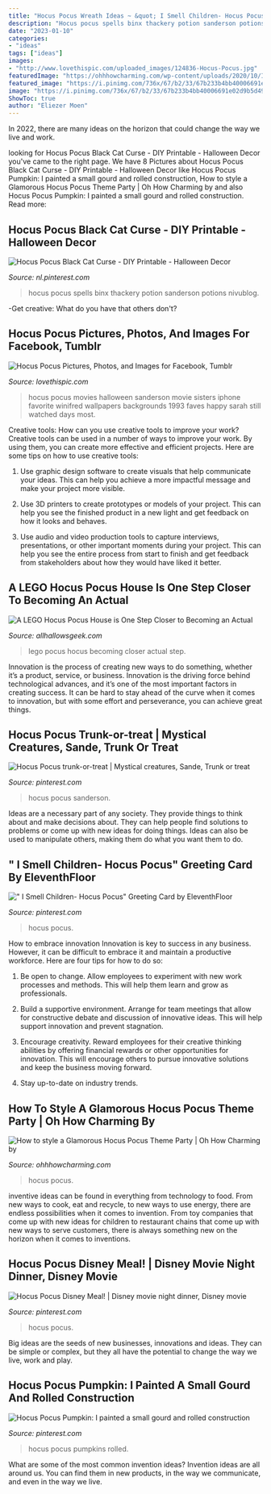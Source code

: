 ```yaml
---
title: "Hocus Pocus Wreath Ideas ~ &quot; I Smell Children- Hocus Pocus&quot; Greeting Card By Eleventhfloor"
description: "Hocus pocus spells binx thackery potion sanderson potions nivublog"
date: "2023-01-10"
categories:
- "ideas"
tags: ["ideas"]
images:
- "http://www.lovethispic.com/uploaded_images/124836-Hocus-Pocus.jpg"
featuredImage: "https://ohhhowcharming.com/wp-content/uploads/2020/10/IMG_6185-scaled.jpg"
featured_image: "https://i.pinimg.com/736x/67/b2/33/67b233b4bb40006691e02d9b5d497dfc.jpg"
image: "https://i.pinimg.com/736x/67/b2/33/67b233b4bb40006691e02d9b5d497dfc.jpg"
ShowToc: true
author: "Eliezer Moen"
---
```



In 2022, there are many ideas on the horizon that could change the way we live and work.

	

		
looking for Hocus Pocus Black Cat Curse - DIY Printable - Halloween Decor you've came to the right page. We have 8 Pictures about Hocus Pocus Black Cat Curse - DIY Printable - Halloween Decor like Hocus Pocus Pumpkin: I painted a small gourd and rolled construction, How to style a Glamorous Hocus Pocus Theme Party | Oh How Charming by and also Hocus Pocus Pumpkin: I painted a small gourd and rolled construction. Read more:
		
    
## Hocus Pocus Black Cat Curse - DIY Printable - Halloween Decor

<img loading=lazy src="https://i.pinimg.com/736x/96/58/28/9658282a6829a14d4d954bb4ece409f8.jpg" onerror="this.onerror=null;this.src='https://tse3.mm.bing.net/th?id=OIP.n93cZNVgEtN02IM6JDlPogHaJQ&amp;pid=15.1';" alt="Hocus Pocus Black Cat Curse - DIY Printable - Halloween Decor">

_Source: nl.pinterest.com_

>hocus pocus spells binx thackery potion sanderson potions nivublog. 

	

-Get creative: What do you have that others don't?

    
## Hocus Pocus Pictures, Photos, And Images For Facebook, Tumblr

<img loading=lazy src="http://www.lovethispic.com/uploaded_images/124836-Hocus-Pocus.jpg" onerror="this.onerror=null;this.src='https://tse2.mm.bing.net/th?id=OIP.kVpMlGIsyZRZaKCJB-MvnwHaLH&amp;pid=15.1';" alt="Hocus Pocus Pictures, Photos, and Images for Facebook, Tumblr">

_Source: lovethispic.com_

>hocus pocus movies halloween sanderson movie sisters iphone favorite winifred wallpapers backgrounds 1993 faves happy sarah still watched days most. 

	

Creative tools: How can you use creative tools to improve your work?
Creative tools can be used in a number of ways to improve your work. By using them, you can create more effective and efficient projects. Here are some tips on how to use creative tools:
1. Use graphic design software to create visuals that help communicate your ideas. This can help you achieve a more impactful message and make your project more visible.

2. Use 3D printers to create prototypes or models of your project. This can help you see the finished product in a new light and get feedback on how it looks and behaves.

3. Use audio and video production tools to capture interviews, presentations, or other important moments during your project. This can help you see the entire process from start to finish and get feedback from stakeholders about how they would have liked it better.


    
## A LEGO Hocus Pocus House Is One Step Closer To Becoming An Actual

<img loading=lazy src="https://ideascdn.lego.com/media/generate/lego_ci/662b8c53-a215-4e90-bb31-0f1ce2371b5a/resize:1600:900" onerror="this.onerror=null;this.src='https://tse3.mm.bing.net/th?id=OIP.eY5aEBTkF-lTboBLVK1lMgHaEh&amp;pid=15.1';" alt="A LEGO Hocus Pocus House is One Step Closer to Becoming an Actual">

_Source: allhallowsgeek.com_

>lego pocus hocus becoming closer actual step. 

	

Innovation is the process of creating new ways to do something, whether it’s a product, service, or business. Innovation is the driving force behind technological advances, and it’s one of the most important factors in creating success. It can be hard to stay ahead of the curve when it comes to innovation, but with some effort and perseverance, you can achieve great things.

    
## Hocus Pocus Trunk-or-treat | Mystical Creatures, Sande, Trunk Or Treat

<img loading=lazy src="https://i.pinimg.com/736x/75/15/13/7515134e3c40ed4e0001e3678f8693dc.jpg" onerror="this.onerror=null;this.src='https://tse3.mm.bing.net/th?id=OIP.yfRTMDJSlPnPUFe1zc1X2wHaJZ&amp;pid=15.1';" alt="Hocus Pocus trunk-or-treat | Mystical creatures, Sande, Trunk or treat">

_Source: pinterest.com_

>hocus pocus sanderson. 

	

Ideas are a necessary part of any society. They provide things to think about and make decisions about. They can help people find solutions to problems or come up with new ideas for doing things. Ideas can also be used to manipulate others, making them do what you want them to do.

    
## &quot; I Smell Children- Hocus Pocus&quot; Greeting Card By EleventhFloor

<img loading=lazy src="https://i.pinimg.com/736x/0a/85/64/0a8564728741be93f4c0c4459b600b1e.jpg" onerror="this.onerror=null;this.src='https://tse3.mm.bing.net/th?id=OIP.qz_chi5JRyBQWUcv6MqAMAHaJ3&amp;pid=15.1';" alt="&quot; I Smell Children- Hocus Pocus&quot; Greeting Card by EleventhFloor">

_Source: pinterest.com_

>hocus pocus. 

	

How to embrace innovation
Innovation is key to success in any business. However, it can be difficult to embrace it and maintain a productive workforce. Here are four tips for how to do so:
1) Be open to change. Allow employees to experiment with new work processes and methods. This will help them learn and grow as professionals.

2) Build a supportive environment. Arrange for team meetings that allow for constructive debate and discussion of innovative ideas. This will help support innovation and prevent stagnation.

3) Encourage creativity. Reward employees for their creative thinking abilities by offering financial rewards or other opportunities for innovation. This will encourage others to pursue innovative solutions and keep the business moving forward.

4) Stay up-to-date on industry trends.

    
## How To Style A Glamorous Hocus Pocus Theme Party | Oh How Charming By

<img loading=lazy src="https://ohhhowcharming.com/wp-content/uploads/2020/10/IMG_6185-scaled.jpg" onerror="this.onerror=null;this.src='https://tse4.mm.bing.net/th?id=OIP.mzIQUx0d2RqX0X0oVOMPTgHaJ4&amp;pid=15.1';" alt="How to style a Glamorous Hocus Pocus Theme Party | Oh How Charming by">

_Source: ohhhowcharming.com_

>hocus pocus. 

	

inventive ideas can be found in everything from technology to food. From new ways to cook, eat and recycle, to new ways to use energy, there are endless possibilities when it comes to invention. From toy companies that come up with new ideas for children to restaurant chains that come up with new ways to serve customers, there is always something new on the horizon when it comes to inventions.

    
## Hocus Pocus Disney Meal! | Disney Movie Night Dinner, Disney Movie

<img loading=lazy src="https://i.pinimg.com/736x/29/ab/b5/29abb5a34215c660005fbadfea8edcd8.jpg" onerror="this.onerror=null;this.src='https://tse2.mm.bing.net/th?id=OIP.VNSZ9Qxqvw6pKG1HfBhJOgHaFu&amp;pid=15.1';" alt="Hocus Pocus Disney Meal! | Disney movie night dinner, Disney movie">

_Source: pinterest.com_

>hocus pocus. 

	

Big ideas are the seeds of new businesses, innovations and ideas. They can be simple or complex, but they all have the potential to change the way we live, work and play.

    
## Hocus Pocus Pumpkin: I Painted A Small Gourd And Rolled Construction

<img loading=lazy src="https://i.pinimg.com/736x/67/b2/33/67b233b4bb40006691e02d9b5d497dfc.jpg" onerror="this.onerror=null;this.src='https://tse3.mm.bing.net/th?id=OIP.X1M44RaNPJlsCRyJ0_l5QAHaJ3&amp;pid=15.1';" alt="Hocus Pocus Pumpkin: I painted a small gourd and rolled construction">

_Source: pinterest.com_

>hocus pocus pumpkins rolled. 

	

What are some of the most common invention ideas?
Invention ideas are all around us. You can find them in new products, in the way we communicate, and even in the way we live.

